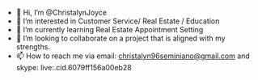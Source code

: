 - 👋 Hi, I’m @ChristalynJoyce
- 👀 I’m interested in Customer Service/ Real Estate / Education
- 🌱 I’m currently learning Real Estate Appointment Setting
- 💞️ I’m looking to collaborate on a project that is aligned with my strengths. 
- 📫 How to reach me via email: christalyn96seminiano@gmail.com and skype: live:.cid.6079ff156a00eb28

<!---
ChristalynJoyce/ChristalynJoyce is a ✨ special ✨ repository because its `README.md` (this file) appears on your GitHub profile.
You can click the Preview link to take a look at your changes.
--->
